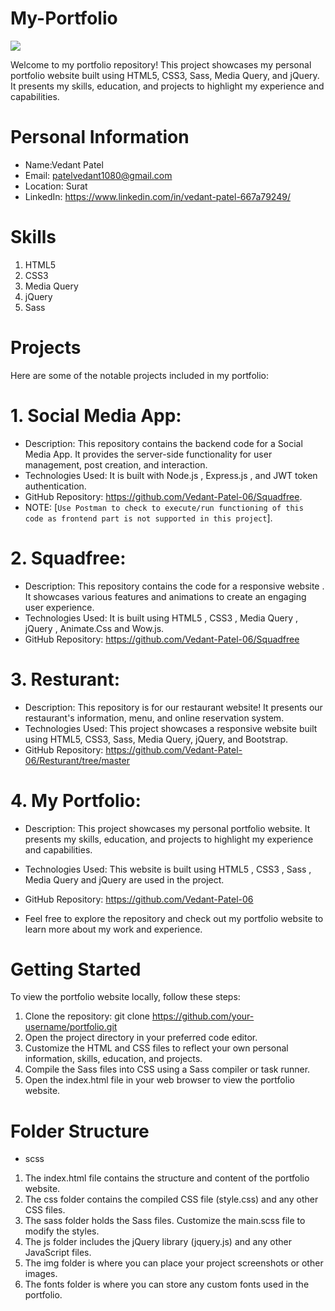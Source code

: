 # My-Portfolio

<img src="https://firebasestorage.googleapis.com/v0/b/resturant-761c8.appspot.com/o/Portfolio.png?alt=media&token=3f3402f9-fa90-412a-83e0-572690f8da92"/>

Welcome to my portfolio repository! This project showcases my personal portfolio website built using HTML5, CSS3, Sass, Media Query, and jQuery. It presents my skills, education, and projects to highlight my experience and capabilities.

# Personal Information

- Name:Vedant Patel
- Email: patelvedant1080@gmail.com
- Location: Surat
- LinkedIn: https://www.linkedin.com/in/vedant-patel-667a79249/
  
# Skills

1. HTML5
2. CSS3
3. Media Query
4. jQuery
5. Sass

# Projects

Here are some of the notable projects included in my portfolio:

# 1. Social Media App:

- Description: This repository contains the backend code for a Social Media App. It provides the server-side functionality for user management, post creation, and interaction.
- Technologies Used: It is built with Node.js , Express.js , and JWT token authentication.
- GitHub Repository: https://github.com/Vedant-Patel-06/Squadfree.
- NOTE: [`Use Postman to check to execute/run functioning of this code as frontend part is not supported in this project`].

# 2. Squadfree:

- Description: This repository contains the code for a responsive website . It showcases various features and animations to create an engaging user experience.
- Technologies Used: It is built using HTML5 , CSS3 , Media Query , jQuery , Animate.Css and Wow.js.
- GitHub Repository: https://github.com/Vedant-Patel-06/Squadfree

# 3. Resturant:

- Description: This repository is for our restaurant website! It presents our restaurant's information, menu, and online reservation system.
- Technologies Used: This project showcases a responsive website built using HTML5, CSS3, Sass, Media Query, jQuery, and Bootstrap.
- GitHub Repository: https://github.com/Vedant-Patel-06/Resturant/tree/master

# 4. My Portfolio:

- Description: This project showcases my personal portfolio website. It presents my skills, education, and projects to highlight my experience and capabilities.
- Technologies Used: This website is built using HTML5 , CSS3 , Sass , Media Query and jQuery are used in the project.
- GitHub Repository: https://github.com/Vedant-Patel-06

- Feel free to explore the repository and check out my portfolio website to learn more about my work and experience.

# Getting Started

To view the portfolio website locally, follow these steps:

1. Clone the repository: git clone https://github.com/your-username/portfolio.git
2. Open the project directory in your preferred code editor.
3. Customize the HTML and CSS files to reflect your own personal information, skills, education, and projects.
4. Compile the Sass files into CSS using a Sass compiler or task runner.
5. Open the index.html file in your web browser to view the portfolio website.

# Folder Structure
- scss

1. The index.html file contains the structure and content of the portfolio website.
2. The css folder contains the compiled CSS file (style.css) and any other CSS files.
3. The sass folder holds the Sass files. Customize the main.scss file to modify the styles.
4. The js folder includes the jQuery library (jquery.js) and any other JavaScript files.
5. The img folder is where you can place your project screenshots or other images.
6. The fonts folder is where you can store any custom fonts used in the portfolio.

